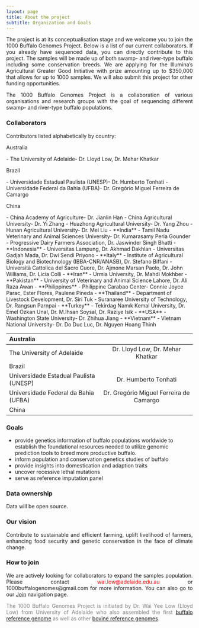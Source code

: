 ```yaml
---
layout: page
title: About the project
subtitle: Organization and Goals
---
```


<p><div style="text-align: justify">
The project is at its conceptualisation stage and we welcome you to join the 1000 Buffalo Genomes Project. Below is a list of our current collaborators. If you already have sequenced data, you can directly contribute to this project. The samples will be made up of both swamp- and river-type buffalo including some conservation breeds. We are applying for the Illumina’s Agricultural Greater Good Initiative with prize amounting up to $350,000 that allows for up to 1000 samples. We will also submit this project for other funding opportunities.
</div></p>

<p><div style="text-align: justify">
The 1000 Buffalo Genomes Project is a collaboration of various organisations and research groups with the goal of sequencing different swamp- and river-type buffalo populations.
</div></p>

### Collaborators

Contributors listed alphabetically by country: 

<p>Australia</p>
- The University of Adelaide- Dr. Lloyd Low, Dr. Mehar Khatkar
<p>Brazil </p>
- Universidade Estadual Paulista (UNESP)- Dr. Humberto Tonhati
- Universidade Federal da Bahia (UFBA)- Dr. Gregório Miguel Ferreira de Camargo
<p>China</p>
- China Academy of Agriculture-  Dr. Jianlin Han
- China Agricultural University- Dr. Yi Zhang
- Huazhong Agricultural University- Dr. Yang Zhou
- Hunan Agricultural University- Dr. Mei Liu
- **India**
- Tamil Nadu Veterinary and Animal Sciences University- Dr. Kumarasamy Peria Gounder
- Progressive Dairy Farmers Association, Dr. Jaswinder Singh Bhatti
- **Indonesia**
- Universitas Lampung, Dr. Akhmad Dakhlan
- Universitas Gadjah Mada, Dr. Dwi Sendi Priyono
- **Italy** 
- Institute of Agricultural Biology and Biotechnology (IBBA-CNR/ANASB), Dr. Stefano Biffani
- Università Cattolica del Sacro Cuore, Dr. Ajmone Marsan Paolo, Dr. John Williams, Dr. Licia Colli
- **Iran**
- Urmia University, Dr. Mahdi Mokhber
- **Pakistan** 
- University of Veterinary and Animal Science Lahore, Dr. Ali Raza Awan
- **Philippines**
- Philippine Carabao Center- Connie Joyce Parac, Ester Flores, Paulene Pineda
- **Thailand** 
- Department of Livestock Development, Dr. Siri Tuk
- Suranaree University of Technology, Dr. Rangsun Parnpai
- **Turkey** 
- Tekirdag Namık Kemal University, Dr. Emel Özkan Unal, Dr. M.İhsan Soysal, Dr. Raziye Isik
- **USA**
- Washington State University- Dr. Zhihua Jiang
- **Vietnam** 
- Vietnam National University- Dr. Do Duc Luc, Dr. Nguyen Hoang Thinh

| Australia ||
| :-------- | :---------: |
| The University of Adelaide| Dr. Lloyd Low, Dr. Mehar Khatkar |
| Brazil ||
| Universidade Estadual Paulista (UNESP) | Dr. Humberto Tonhati |
| Universidade Federal da Bahia (UFBA) | Dr. Gregório Miguel Ferreira de Camargo |
|China ||







### Goals

- provide genetics information of buffalo populations worldwide to establish the foundational resources needed to utilize genomic prediction tools to breed more productive buffalo.
- inform population and conservation genetics studies of buffalo
- provide insights into domestication and adaption traits
- uncover recessive lethal mutations
- serve as reference imputation panel

### Data ownership

<div style="text-align: justify">
Data will be open source.
</div>

### Our vision

<div style="text-align: justify">
Contribute to sustainable and efficient farming, uplift livelihood of farmers, enhancing food security and genetic conservation in the face of climate change.
</div>

### How to join

<div style="text-align: justify">
We are actively looking for collaborators to expand the samples population. Please contact <span style="color:red">wai.low@adelaide.edu.au</span> or 1000buffalogenomes@gmail.com for more information. You can also go to our <a href="https://1000buffalogenomes.github.io/join/">Join</a> navigation page.
</div>

<p> <div style="text-align: justify"> <span style="color:gray">
The 1000 Buffalo Genomes Project is initiated by Dr. Wai Yee Low (Lloyd Low) from University of Adelaide who also assembled the first <a href="https://www.nature.com/articles/s41467-018-08260-0">buffalo reference genome</a> as well as other <a href="https://www.nature.com/articles/s41467-020-15848-y">bovine reference genomes</a>.</span>
